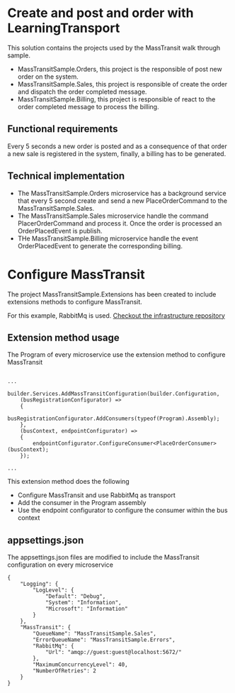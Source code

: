 # Create and post and order with LearningTransport

This solution contains the projects used by the MassTransit walk through sample.

- MassTransitSample.Orders, this project is the responsible of post new order on the system.
- MassTransitSample.Sales, this project is responsible of create the order and dispatch the order completed message.
- MassTransitSample.Billing, this project is responsible of react to the order completed message to process the billing.

## Functional requirements

Every 5 seconds a new order is posted and as a consequence of that order a new sale is registered in the system, finally, a billing has to be generated.

## Technical implementation

- The MassTransitSample.Orders microservice has a background service that every 5 second create and send a new PlaceOrderCommand to the MassTransitSample.Sales.
- The MassTransitSample.Sales microservice handle the command PlacerOrderCommand and process it. Once the order is processed an OrderPlacedEvent is publish.
- THe MassTransitSample.Billing microservice handle the event OrderPlacedEvent to generate the corresponding billing.

# Configure MassTransit

The project MassTransitSample.Extensions has been created to include extensions methods to configure MassTransit.

For this example, RabbitMq is used. [Checkout the infrastructure repository](https://github.com/sergioacortes/docker-infrastructure)

## Extension method usage

The Program of every microservice use the extension method to configure MassTransit 

```

...

builder.Services.AddMassTransitConfiguration(builder.Configuration,
    (busRegistrationConfigurator) =>
    {
        busRegistrationConfigurator.AddConsumers(typeof(Program).Assembly);
    },
    (busContext, endpointConfigurator) =>
    {
        endpointConfigurator.ConfigureConsumer<PlaceOrderConsumer>(busContext);
    });

...

```

This extension method does the following

- Configure MassTransit and use RabbitMq as transport
- Add the consumer in the Program assembly
- Use the endpoint configurator to configure the consumer within the bus context

## appsettings.json

The appsettings.json files are modified to include the MassTransit configuration on every microservice

```
{
    "Logging": {
        "LogLevel": {
            "Default": "Debug",
            "System": "Information",
            "Microsoft": "Information"
        }
    },
    "MassTransit": {
        "QueueName": "MassTransitSample.Sales",
        "ErrorQueueName": "MassTransitSample.Errors",
        "RabbitMq": {
            "Url": "amqp://guest:guest@localhost:5672/"
        },
        "MaximumConcurrencyLevel": 40,
        "NumberOfRetries": 2
    }
}
```